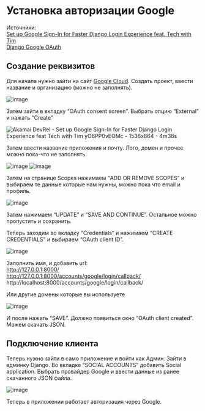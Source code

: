 # Установка авторизации Google

Источники:<br>
[Set up Google Sign-In for Faster Django Login Experience feat. Tech with Tim](https://www.youtube.com/watch?v=yO6PP0vEOMc)<br>
[Django Google OAuth](https://pylessons.com/django-google-oauth)

## Создание реквизитов

Для начала нужно зайти на сайт [Google Cloud](https://console.cloud.google.com/).
Создать проект, ввести название и организацию (можно не заполнять).

![image](https://github.com/Attractor-School-Python-16/AccessibleBIM/assets/122436191/01e7a8c6-5739-4390-9840-f8a7a2a6c867)

Затем зайти в вкладку “OAuth consent screen”.
Выбрать опцию “External” и нажать “Create”

![Akamai DevRel - Set up Google Sign-In for Faster Django Login Experience feat  Tech with Tim  yO6PP0vEOMc - 1536x864 - 4m36s](https://github.com/Attractor-School-Python-16/AccessibleBIM/assets/122436191/305205f3-df25-40bd-b4ff-5123263782cd)

Затем ввести название приложения и почту.
Лого, домен и прочее можно пока-что не заполнять.

![image](https://github.com/Attractor-School-Python-16/AccessibleBIM/assets/122436191/46c7b069-9e9b-4074-801a-421639c1eefd)
![image](https://github.com/Attractor-School-Python-16/AccessibleBIM/assets/122436191/435e226d-26d7-4593-be3f-4bcf44e2750b)

Затем на странице Scopes нажимаем “ADD OR REMOVE SCOPES” и выбираем те данные которые нам нужны, можно пока что email и профиль.

![image](https://github.com/Attractor-School-Python-16/AccessibleBIM/assets/122436191/dfca14aa-d228-4f50-bf46-7142ae7478e9)

Затем нажимаем “UPDATE” и “SAVE AND CONTINUE”.
Остальное можно пропустить и сохранить.


Теперь заходим во вкладку “Credentials” и нажимаем “CREATE CREDENTIALS” и выбираем “OAuth client ID”.

![image](https://github.com/Attractor-School-Python-16/AccessibleBIM/assets/122436191/9887ff92-8dad-44b0-9955-244bc4a51749)

Заполнить имя, и добавить url:<br>
http://127.0.0.1:8000/ <br>
http://127.0.0.1:8000/accounts/google/login/callback/ <br>
http://localhost:8000/accounts/google/login/callback/

Или другие домены которые вы используете

![image](https://github.com/Attractor-School-Python-16/AccessibleBIM/assets/122436191/7d2971a1-7697-47ce-aafe-a9f5f52d8e7e)

И после нажать “SAVE”.
Должно появиться окно “OAuth client created”. Можем скачать JSON.

## Подключение клиента

Теперь нужно зайти в само приложение и войти как Админ.
Зайти в админку Django. Во вкладке “SOCIAL ACCOUNTS” добавить Social application. Выбрать провайдер Google и ввести данные из ранее скачанного JSON файла.

![image](https://github.com/Attractor-School-Python-16/AccessibleBIM/assets/122436191/28ea261d-ec7f-4f73-90b5-d76f36093fb4)

Теперь в приложении работает авторизация через Google.
